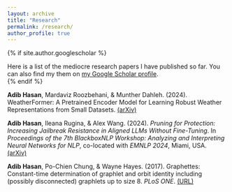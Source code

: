```yaml
---
layout: archive
title: "Research"
permalink: /research/
author_profile: true
---
```


{% if site.author.googlescholar %}
  <div class="wordwrap">Here is a list of the mediocre research papers I have published so far. You can also find my them on <a href="{{site.author.googlescholar}}">my Google Scholar profile</a>.</div>
{% endif %}

**Adib Hasan**, Mardaviz Roozbehani, & Munther Dahleh. (2024). WeatherFormer: A Pretrained Encoder Model for Learning Robust Weather Representations from Small Datasets. [(arXiv)](https://arxiv.org/abs/2405.17455)

**Adib Hasan**, Ileana Rugina, & Alex Wang. (2024). *Pruning for Protection: Increasing Jailbreak Resistance in Aligned LLMs Without Fine-Tuning*. In *Proceedings of the 7th BlackboxNLP Workshop: Analyzing and Interpreting Neural Networks for NLP*, co-located with *EMNLP 2024*, Miami, USA. [(arXiv)](https://arxiv.org/abs/2401.10862)

**Adib Hasan**, Po-Chien Chung, & Wayne Hayes. (2017). Graphettes: Constant-time determination of graphlet and orbit identity including (possibly disconnected) graphlets up to size 8. *PLoS ONE*. [(URL)](https://journals.plos.org/plosone/article?id=10.1371/journal.pone.0181570)

<!-- {% include base_path %}

{% for post in site.publications reversed %}
  {% include archive-single.html %}
{% endfor %} -->

